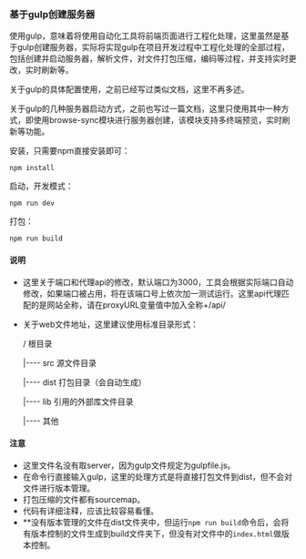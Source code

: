 ### 基于gulp创建服务器

使用gulp，意味着将使用自动化工具将前端页面进行工程化处理，这里虽然是基于gulp创建服务器，实际将实现gulp在项目开发过程中工程化处理的全部过程，包括创建并启动服务器，解析文件，对文件打包压缩，编码等过程，并支持实时更改，实时刷新等。

关于gulp的具体配置使用，之前已经写过类似文档，这里不再多述。

关于gulp的几种服务器启动方式，之前也写过一篇文档，这里只使用其中一种方式，即使用browse-sync模块进行服务器创建，该模块支持多终端预览，实时刷新等功能。

安装，只需要npm直接安装即可：

```node
npm install
```

启动，开发模式：

```node
npm run dev
```

打包：

```node
npm run build
```



#### 说明

- 这里关于端口和代理api的修改，默认端口为3000，工具会根据实际端口自动修改，如果端口被占用，将在该端口号上依次加一测试运行。这里api代理匹配的是网站全称，请在proxyURL变量值中加入全称+/api/

- 关于web文件地址，这里建议使用标准目录形式：

  /	根目录

  |---- src	源文件目录

  |---- dist	打包目录（会自动生成）

  |---- lib	引用的外部库文件目录

  |---- 其他

#### 注意

- 这里文件名没有取server，因为gulp文件规定为gulpfile.js。
- 在命令行直接输入gulp，这里的处理方式是将直接打包文件到dist，但不会对文件进行版本管理。
- 打包压缩的文件都有sourcemap。
- 代码有详细注释，应该比较容易看懂。
- **没有版本管理的文件在dist文件夹中，但运行`npm run build`命令后，会将有版本控制的文件生成到build文件夹下，但没有对文件中的`index.html`做版本控制。